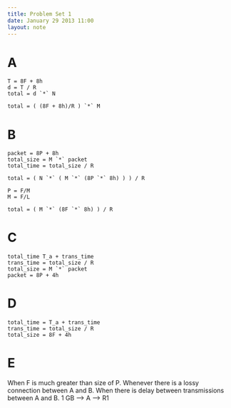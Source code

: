```yaml
---
title: Problem Set 1
date: January 29 2013 11:00
layout: note
---
```


# A #


	T = 8F + 8h
	d = T / R
	total = d `*` N

	total = ( (8F + 8h)/R ) `*` M


# B #


	packet = 8P + 8h
	total_size = M `*` packet
	total_time = total_size / R

	total = ( N `*` ( M `*` (8P `*` 8h) ) ) / R

	P = F/M
	M = F/L

	total = ( M `*` (8F `*` 8h) ) / R


# C #


	total_time T_a + trans_time
	trans_time = total_size / R
	total_size = M `*` packet
	packet = 8P + 4h


# D #


	total_time = T_a + trans_time
	trans_time = total_size / R
	total_size = 8F + 4h

# E #


When F is much greater than size of P.  Whenever there is a lossy connection between A and B.  When there is delay between transmissions between A and B.
1 GB --> A --> R1

